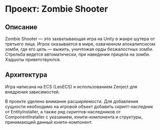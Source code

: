 # Проект: Zombie Shooter
## Описание
Zombie Shooter — это захватывающая игра на Unity в жанре шутера от третьего лица. Игрок оказывается в мире, охваченном апокалипсисом зомби, где его цель — выжить, уничтожая орды безжалостных зомби. Стрельба ведется автоматически, при наведении прицела на зомби. Хэдшоты приветствуются.
## Архитектура
Игра написана на ECS (LeoECS) и использованием Zenject для внедрения зависимостей.

В проекте уделено внимание расширяемости. Для добавления сущности необходимо на игровой объект добавить скрипт-наследник от EntityInstaller, а также ряд скриптов-наследников от ComponentInstaller с указанием, юнити-компонента и структуры, принимающей данный юнити-компонент. 
